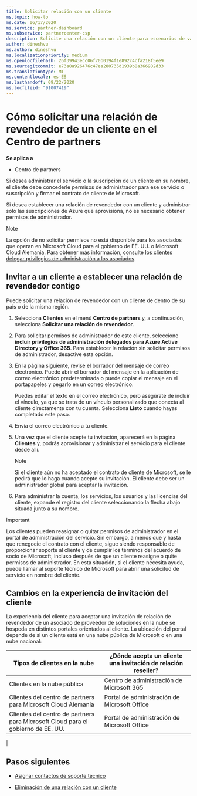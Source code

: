 ```yaml
---
title: Solicitar relación con un cliente
ms.topic: how-to
ms.date: 06/17/2020
ms.service: partner-dashboard
ms.subservice: partnercenter-csp
description: Solicite una relación con un cliente para escenarios de varios asociados y multicanal o si es necesario restaurar los privilegios de administrador delegado para un cliente.
author: dineshvu
ms.author: dineshvu
ms.localizationpriority: medium
ms.openlocfilehash: 26f39943ecc06f70b0194f1e892c4cfa218f5ee9
ms.sourcegitcommit: e73a8a926476c47ea280735d1939b8a366982d33
ms.translationtype: MT
ms.contentlocale: es-ES
ms.lasthandoff: 09/22/2020
ms.locfileid: "91007419"
---
```

# <a name="how-to-request-a-reseller-relationship-from-a-customer-in-partner-center"></a>Cómo solicitar una relación de revendedor de un cliente en el Centro de partners

**Se aplica a**

- Centro de partners

Si desea administrar el servicio o la suscripción de un cliente en su nombre, el cliente debe concederle permisos de administrador para ese servicio o suscripción y firmar el contrato de cliente de Microsoft.

Si desea establecer una relación de revendedor con un cliente y administrar solo las suscripciones de Azure que aprovisiona, no es necesario obtener permisos de administrador.

>[!NOTE] 
>La opción de no solicitar permisos no está disponible para los asociados que operan en Microsoft Cloud para el gobierno de EE. UU. o Microsoft Cloud Alemania. Para obtener más información, consulte [los clientes delegar privilegios de administración a los asociados](customers-revoke-admin-privileges.md).

## <a name="invite-a-customer-to-establish-a-reseller-relationship-with-you"></a>Invitar a un cliente a establecer una relación de revendedor contigo

Puede solicitar una relación de revendedor con un cliente de dentro de su país o de la misma región.

1. Selecciona **Clientes** en el menú **Centro de partners** y, a continuación, selecciona **Solicitar una relación de revendedor**.

2. Para solicitar permisos de administrador de este cliente, seleccione **incluir privilegios de administración delegados para Azure Active Directory y Office 365**. Para establecer la relación sin solicitar permisos de administrador, desactive esta opción.

3. En la página siguiente, revise el borrador del mensaje de correo electrónico. Puede abrir el borrador del mensaje en la aplicación de correo electrónico predeterminada o puede copiar el mensaje en el portapapeles y pegarlo en un correo electrónico.

   Puedes editar el texto en el correo electrónico, pero asegúrate de incluir el vínculo, ya que se trata de un vínculo personalizado que conecta al cliente directamente con tu cuenta. Selecciona **Listo** cuando hayas completado este paso.

4. Envía el correo electrónico a tu cliente.

5. Una vez que el cliente acepte tu invitación, aparecerá en la página **Clientes** y, podrás aprovisionar y administrar el servicio para el cliente desde allí.

   > [!NOTE]
   > Si el cliente aún no ha aceptado el contrato de cliente de Microsoft, se le pedirá que lo haga cuando acepte su invitación. El cliente debe ser un administrador global para aceptar la invitación.

6. Para administrar la cuenta, los servicios, los usuarios y las licencias del cliente, expande el registro del cliente seleccionando la flecha abajo situada junto a su nombre.

> [!IMPORTANT]  
> Los clientes pueden reasignar o quitar permisos de administrador en el portal de administración del servicio. Sin embargo, a menos que y hasta que renegocie el contrato con el cliente, sigue siendo responsable de proporcionar soporte al cliente y de cumplir los términos del acuerdo de socio de Microsoft, incluso después de que un cliente reasigne o quite permisos de administrador. En esta situación, si el cliente necesita ayuda, puede llamar al soporte técnico de Microsoft para abrir una solicitud de servicio en nombre del cliente.

## <a name="changes-to-the-customer-invitation-experience"></a>Cambios en la experiencia de invitación del cliente

La experiencia del cliente para aceptar una invitación de relación de revendedor de un asociado de proveedor de soluciones en la nube se hospeda en distintos portales orientados al cliente. La ubicación del portal depende de si un cliente está en una nube pública de Microsoft o en una nube nacional:

|Tipos de clientes en la nube  | ¿Dónde acepta un cliente una invitación de relación reseller? |
|---------|---------
| Clientes en la nube pública | Centro de administración de Microsoft 365 |
| Clientes del centro de partners para Microsoft Cloud Alemania | Portal de administración de Microsoft Office |
| Clientes del centro de partners para Microsoft Cloud para el gobierno de EE. UU. | Portal de administración de Microsoft Office |
|

## <a name="next-steps"></a>Pasos siguientes

- [Asignar contactos de soporte técnico](assign-support-contacts.md)

- [Eliminación de una relación con un cliente](remove-a-relationship.md)
